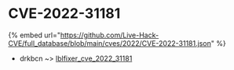 # CVE-2022-31181
{% embed url="https://github.com/Live-Hack-CVE/full_database/blob/main/cves/2022/CVE-2022-31181.json" %}

* drkbcn ~> [lblfixer_cve_2022_31181](https://www.alice-snow.ru/2022/database/cve-2022-31181/lblfixer_cve_2022_31181-drkbcn)